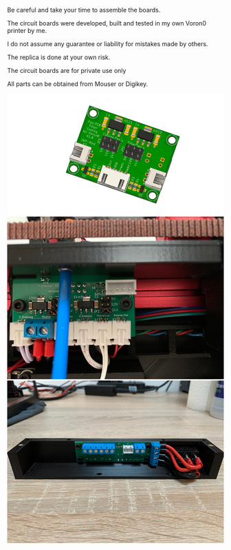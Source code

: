 Be careful and take your time to assemble the boards.

The circuit boards were developed, built and tested in my own Voron0 printer by me.

I do not assume any guarantee or liability for mistakes made by others.

The replica is done at your own risk.

The circuit boards are for private use only

All parts can be obtained from Mouser or Digikey.

![Image 1](Fan_PCB/Images/1.jpg)
![Image 2](Hotend_PCB/Images/1.jpg)
![Image 3](Supply_PCB/Images/1.jpg)
